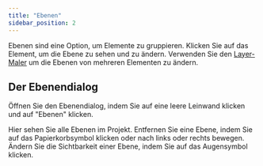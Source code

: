 ```yaml
---
title: "Ebenen"
sidebar_position: 2
---
```


Ebenen sind eine Option, um Elemente zu gruppieren. Klicken Sie auf das Element, um die Ebene zu sehen und zu ändern. Verwenden Sie den [Layer-Maler](tools/layer.md) um die Ebenen von mehreren Elementen zu ändern.

## Der Ebenendialog

Öffnen Sie den Ebenendialog, indem Sie auf eine leere Leinwand klicken und auf "Ebenen" klicken.

Hier sehen Sie alle Ebenen im Projekt. Entfernen Sie eine Ebene, indem Sie auf das Papierkorbsymbol klicken oder nach links oder rechts bewegen. Ändern Sie die Sichtbarkeit einer Ebene, indem Sie auf das Augensymbol klicken.
